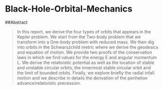 # Black-Hole-Orbital-Mechanics

##Abstract
> In this report, we derive the four types of orbits that appears in the Kepler problem.
We start from the Two-body problem that we transform into a One-body problem with
reduced mass. We then dig into orbits in the Schwarszchild metric where we derive
the geodesics and equation of motion. We provide two proofs of the conservation laws in
which we find values for the energy E and angular momentum L. We derive the relativistic
potential as well as the location of stable and unstable circular orbits, the innermost stable
circular orbit and the limit of bounded orbits. Finally, we explore briefly the radial infall
motion and we describe in details the derivation of the perihelion advance/relativistic
precession.
